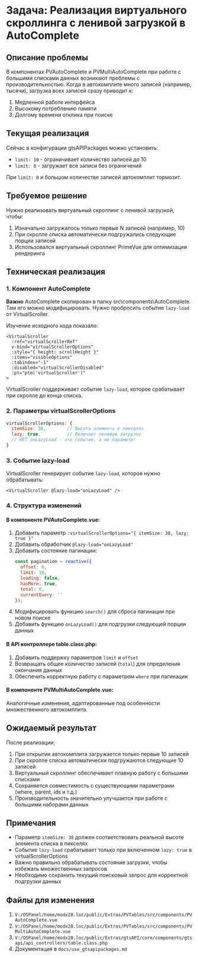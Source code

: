 # Задача: Реализация виртуального скроллинга с ленивой загрузкой в AutoComplete

## Описание проблемы

В компонентах PVAutoComplete и PVMultiAutoComplete при работе с большими списками данных возникают проблемы с производительностью. Когда в автокомплите много записей (например, тысячи), загрузка всех записей сразу приводит к:

1. Медленной работе интерфейса
2. Высокому потреблению памяти
3. Долгому времени отклика при поиске

## Текущая реализация

Сейчас в конфигурации gtsAPIPackages можно установить:
- `limit: 10` - ограничивает количество записей до 10
- `limit: 0` - загружает все записи без ограничений

При `limit: 0` и большом количестве записей автокомплит тормозит.

## Требуемое решение

Нужно реализовать виртуальный скроллинг с ленивой загрузкой, чтобы:

1. Изначально загружалось только первые N записей (например, 10)
2. При скролле списка автоматически подгружались следующие порции записей
3. Использовался виртуальный скроллинг PrimeVue для оптимизации рендеринга

## Техническая реализация

### 1. Компонент AutoComplete
**Важно** AutoComplete скопирован в папку src\components\AutoComplete. Там его можно модифицировать. Нужно пробросить событие `lazy-load` от VirtualScroller.

Изучение исходного кода показало:

```vue
<VirtualScroller 
  :ref="virtualScrollerRef" 
  v-bind="virtualScrollerOptions" 
  :style="{ height: scrollHeight }" 
  :items="visibleOptions" 
  :tabindex="-1" 
  :disabled="virtualScrollerDisabled" 
  :pt="ptm('virtualScroller')"
>
```

VirtualScroller поддерживает событие `lazy-load`, которое срабатывает при скролле до конца списка.

### 2. Параметры virtualScrollerOptions

```javascript
virtualScrollerOptions: {
  itemSize: 38,        // Высота элемента в пикселях
  lazy: true,          // Включает ленивую загрузку
  // НЕТ onLazyLoad - это событие, а не параметр!
}
```

### 3. Событие lazy-load

VirtualScroller генерирует событие `lazy-load`, которое нужно обрабатывать:

```vue
<VirtualScroller @lazy-load="onLazyLoad" />
```

### 4. Структура изменений

#### В компоненте PVAutoComplete.vue:

1. Добавить параметр `:virtualScrollerOptions="{ itemSize: 38, lazy: true }"`
2. Добавить обработчик `@lazy-load="onLazyLoad"`
3. Добавить состояние пагинации:
   ```javascript
   const pagination = reactive({
     offset: 0,
     limit: 10,
     loading: false,
     hasMore: true,
     total: 0,
     currentQuery: ''
   });
   ```
4. Модифицировать функцию `search()` для сброса пагинации при новом поиске
5. Добавить функцию `onLazyLoad()` для подгрузки следующей порции данных

#### В API контроллере table.class.php:

1. Добавить поддержку параметров `limit` и `offset`
2. Возвращать общее количество записей (`total`) для определения окончания данных
3. Обеспечить корректную работу с параметром `where` при пагинации

#### В компоненте PVMultiAutoComplete.vue:

Аналогичные изменения, адаптированные под особенности множественного автокомплита.

## Ожидаемый результат

После реализации:

1. При открытии автокомплита загружается только первые 10 записей
2. При скролле списка автоматически подгружаются следующие 10 записей
3. Виртуальный скроллинг обеспечивает плавную работу с большими списками
4. Сохраняется совместимость с существующими параметрами (where, parent, ids и т.д.)
5. Производительность значительно улучшается при работе с большими наборами данных

## Примечания

- Параметр `itemSize: 38` должен соответствовать реальной высоте элемента списка в пикселях
- Событие `lazy-load` срабатывает только при включенном `lazy: true` в virtualScrollerOptions
- Важно правильно обрабатывать состояние загрузки, чтобы избежать множественных запросов
- Необходимо сохранить текущий поисковый запрос для корректной подгрузки данных

## Файлы для изменения

1. `V:/OSPanel/home/modx28.loc/public/Extras/PVTables/src/components/PVAutoComplete.vue`
2. `V:/OSPanel/home/modx28.loc/public/Extras/PVTables/src/components/PVMultiAutoComplete.vue`
3. `V:/OSPanel/home/modx28.loc/public/Extras/gtsAPI/core/components/gtsapi/api_controllers/table.class.php`
4. Документация в `docs/use_gtsapipackages.md`
